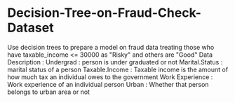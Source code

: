# Decision-Tree-on-Fraud-Check-Dataset
Use decision trees to prepare a model on fraud data  treating those who have taxable_income &lt;= 30000 as "Risky" and others are "Good"  Data Description :  Undergrad : person is under graduated or not Marital.Status : marital status of a person Taxable.Income : Taxable income is the amount of how much tax an individual owes to the government  Work Experience : Work experience of an individual person Urban : Whether that person belongs to urban area or not
